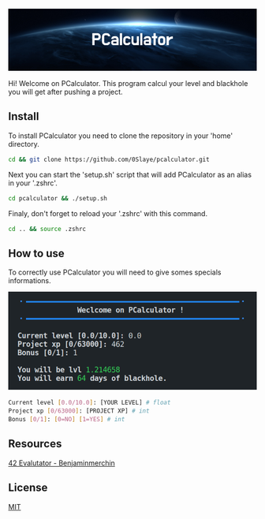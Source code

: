 ![Banner](assets/banner.png)

Hi! Welcome on PCalculator. This program calcul your level and blackhole you will get after pushing a project.

## Install

To install PCalculator you need to clone the repository in your 'home' directory.

```bash
cd && git clone https://github.com/0Slaye/pcalculator.git
```
Next you can start the 'setup.sh' script that will add PCalculator as an alias in your '.zshrc'.
```bash
cd pcalculator && ./setup.sh
```
Finaly, don't forget to reload your '.zshrc' with this command.
```bash
cd .. && source .zshrc
```

## How to use

To correctly use PCalculator you will need to give somes specials informations.

![Screenshot](assets/screenshot.png)

```bash
Current level [0.0/10.0]: [YOUR LEVEL] # float
Project xp [0/63000]: [PROJECT XP] # int
Bonus [0/1]: [0=NO] [1=YES] # int
```

## Resources

[42 Evalutator - Benjaminmerchin](https://medium.com/@benjaminmerchin/42-black-hole-deep-dive-cbc4b343c6b2)

## License

[MIT](https://choosealicense.com/licenses/cc0/)
